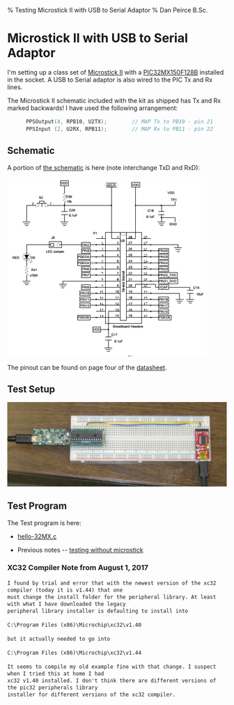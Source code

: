 % Testing Microstick II with USB to Serial Adaptor
% Dan Peirce B.Sc.

<!---
use pandoc -s --toc -t html5 -c ../../pandocbd.css testing.md -o testing.html
-->

# Microstick II with USB to Serial Adaptor

I'm setting up a class set of 
[Microstick II](http://www.microchip.com/DevelopmentTools/ProductDetails.aspx?PartNO=DM330013-2) with a 
[PIC32MX150F128B](http://www.microchip.com/wwwproducts/en/PIC32MX150F128B) installed in the socket. 
A USB to Serial adaptor is also wired to the PIC Tx and Rx lines.

The Microstick II schematic included with the kit as shipped has Tx and Rx marked backwards! I have used the 
following arrangement:

~~~~c
      PPSOutput(4, RPB10, U2TX);        // MAP Tx to PB10 - pin 21
      PPSInput (2, U2RX, RPB11);        // MAP Rx to PB11 - pin 22
~~~~

## Schematic

A portion of [the schematic](http://ww1.microchip.com/downloads/en/DeviceDoc/51951B.pdf) 
is here (note interchange TxD and RxD):

![](microstickii-schamatic.png)

The pinout can be found on page four of the [datasheet](http://ww1.microchip.com/downloads/en/DeviceDoc/60001168J.pdf).

## Test Setup

<img src="test-microstick.jpg" width="800" />


## Test Program

The Test program is here:

* [hello-32MX.c](https://github.com/danpeirce/danpeirce.github.io/blob/master/2017/testStarterKitII/hello-32MX.c)

* Previous notes -- [testing without microstick](https://sites.google.com/site/danpeircenotes/pic32mx/worked-through-guide)

### XC32 Compiler Note from August 1, 2017

~~~~
I found by trial and error that with the newest version of the xc32 compiler (today it is v1.44) that one 
must change the install folder for the peripheral library. At least with what I have downloaded the legacy 
peripheral library installer is defaulting to install into

C:\Program Files (x86)\Microchip\xc32\v1.40

but it actually needed to go into 

C:\Program Files (x86)\Microchip\xc32\v1.44​

It seems to compile my old example fine with that change. I suspect when I tried this at home I had 
xc32 v1.40 installed. I don't think there are different versions of the pic32 peripherals library 
installer for different versions of the xc32 compiler.
~~~~
